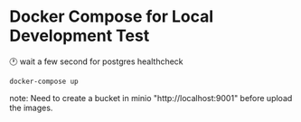 # Docker Compose for Local Development Test

:clock1: wait a few second for postgres healthcheck

```shell
docker-compose up
```

note: Need to create a bucket in minio "http://localhost:9001" before upload the images.